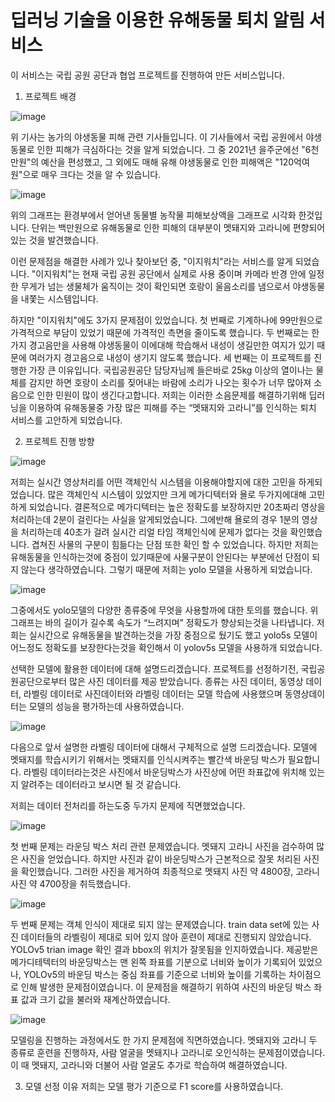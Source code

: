 # **딥러닝 기술을 이용한 유해동물 퇴치 알림  서비스**

이 서비스는 국립 공원 공단과 협업 프로젝트를 진행하여 만든 서비스입니다. 

1. 프로젝트 배경

![image](https://user-images.githubusercontent.com/86611917/175793065-b0c58bc6-4de2-4c05-a2ac-8139d738c12c.png)

위 기사는 농가의 야생동물 피해 관련 기사들입니다. 이 기사들에서 국립 공원에서 야생동물로 인한 피해가 극심하다는 것을 알게 되었습니다. 그 중 2021년 을주군에선 "6천만원"의 예산을 편성했고, 그 외에도 매해 유해 야생동물로 인한 피해액은 "120억여원"으로 매우 크다는 것을 알 수 있습니다.  

![image](https://user-images.githubusercontent.com/86611917/175792831-fd8545de-37ae-4722-bdf6-1c9e994cbd37.png)

위의 그래프는 환경부에서 얻어낸 동물별 농작물 피해보상액을 그래프로 시각화 한것입니다. 단위는 백만원으로 유해동물로 인한 피해의 대부분이 멧돼지와 고라니에 편향되어 있는 것을 발견했습니다.

이런 문제점을 해결한 사례가 있나 찾아보던 중, "이지워치"라는 서비스를 알게 되었습니다. "이지워치"는 현재 국립 공원 공단에서 실제로 사용 중이며 카메라 반경 안에 일정한 무게가 넘는 생물체가 움직이는 것이 확인되면 호랑이 울음소리를 냄으로서 야생동물을 내쫓는 시스템입니다.

하지만 "이지워치"에도 3가지 문제점이 있었습니다.
 첫 번째로 기계하나에 99만원으로 가격적으로 부담이 있었기 때문에 가격적인 측면을 줄이도록 했습니다. 
 두 번째로는 한가지 경고음만을 사용해 야생동물이 이에대해 학습해서 내성이 생길만한 여지가 있기 때문에 여러가지 경고음으로 내성이 생기지 않도록 했습니다. 
 세 번째는 이 프로젝트를 진행한 가장 큰 이유입니다. 국립공원공단 담당자님께 들은바로 25kg 이상의 열이나는 물체를 감지만 하면 호랑이 소리를 짖어내는 바람에 소리가 나오는 횟수가 너무 많아져 소음으로 인한 민원이 많이 생긴다고합니다. 저희는 이러한 소음문제를 해결하기위해 딥러닝을 이용하여 유해동물중 가장 많은 피해를 주는 “멧돼지와 고라니”를 인식하는 퇴치 서비스를 고안하게 되었습니다.
 
 2. 프로젝트 진행 방향
 
 ![image](https://user-images.githubusercontent.com/86611917/175793241-c6217fe1-9244-4ecc-b33c-7fb664d4a689.png)
 
 저희는 실시간 영상처리를 어떤 객체인식 시스템을 이용해야할지에 대한 고민을 하게되었습니다. 많은 객체인식 시스템이 있었지만 크게 메가디텍터와 욜로 두가지에대해 고민하게 되었습니다. 결론적으로 메가디텍터는 높은 정확도를 보장하지만 20초짜리 영상을 처리하는데 2분이 걸린다는 사실을 알게되었습니다. 그에반해 욜로의 경우 1분의 영상을 처리하는데 40초가 걸려 실시간 리얼 타임 객체인식에 문제가 없다는 것을 확인했습니다. 겹쳐진 사물의 구분이 힘듦다는 단점 또한 확인 할 수 있었습니다. 하지만 저희는 유해동물을 인식하는것에 중점이 있기때문에 사물구분이 안된다는 부분에선 단점이 되지 않는다 생각하였습니다. 그렇기 때문에 저희는 yolo 모델을 사용하게 되었습니다. 
 
 ![image](https://user-images.githubusercontent.com/86611917/175793255-ea6cdc62-7410-4255-98a2-90d0c9a198db.png)
 
 그중에서도 yolo모델의 다양한 종류중에 무엇을 사용할까에 대한 토의를 했습니다. 위 그래프는 바의 길이가 길수록 속도가 “느려지며” 정확도가 향상되는것을 나타냅니다. 저희는 실시간으로 유해동물을 발견하는것을 가장 중점으로 뒀기도 했고 yolo5s 모델이 어느정도 정확도를 보장한다는것을 확인해서 이 yolov5s 모델을 사용하개 되었습니다.
 
 선택한 모델에 활용한 데이터에 대해 설명드리겠습니다.
 프로젝트를 선정하기전, 국립공원공단으로부터 많은 사진 데이터를 제공 받았습니다. 종류는 사진 데이터, 동영상 데이터, 라벨링 데이터로 사진데이터와 라벨링 데이터는 모델 학습에 사용했으며 동영상데이터는 모델의 성능을 평가하는데 사용하였습니다. 

![image](https://user-images.githubusercontent.com/86611917/175793445-13ed3f0b-d1e1-42fc-89b5-5292edb7bbf5.png)

다음으로 앞서 설명한 라벨링 데이터에 대해서 구체적으로 설명 드리겠습니다. 모델에 멧돼지를 학습시키기 위해서는 멧돼지를 인식시켜주는 빨간색 바운딩 박스가 필요합니다. 라벨링 데이터라는것은 사진에서 바운딩박스가 사진상에 어떤 좌표값에 위치해 있는지 알려주는 데이터라고 보시면 될 것 같습니다.

저희는 데이터 전처리를 하는도중 두가지 문제에 직면했었습니다.

![image](https://user-images.githubusercontent.com/86611917/175793731-65b8435d-09e8-4f4a-ac05-db0b5f76a1e9.png)

첫 번째 문제는 라운딩 박스 처리 관련 문제였습니다. 멧돼지 고라니 사진을 검수하여 많은 사진을 얻었습니다. 하지만 사진과 같이 바운딩박스가 근본적으로 잘못 처리된 사진을 확인했습니다. 그러한 사진을 제거하여 최종적으로 멧돼지 사진 약 4800장, 고라니 사진 약 4700장을 취득했습니다.

![image](https://user-images.githubusercontent.com/86611917/175793725-c7faf075-ba6d-4c47-be7e-6728c0c80067.png)


두 번째 문제는 객체 인식이 제대로 되지 않는 문제였습니다. train data set에 있는 사진 데이터들의 라벨링이 제대로 되어 있지 않아 훈련이 제대로 진행되지 않았습니다. YOLOv5 trian image 확인 결과 bbox의 위치가 잘못됨을 인지하였습니다. 제공받은 메가디테텍터의 바운딩박스는 맨 왼쪽 좌표를 기분으로 너비와 높이가 기록되어 있었으나, YOLOv5의 바운딩 박스는 중심 좌표를 기준으로 너비와 높이를 기록하는 차이점으로 인해 발생한 문제점이였습니다. 이 문제점을 해결하기 위하여 사진의 바운딩 박스 좌표 값과 크기 값을 불러와 재계산하였습니다. 

![image](https://user-images.githubusercontent.com/86611917/175793666-f949ff9a-efca-4040-b809-69f6a4ede02b.png)

모델링을 진행하는 과정에서도 한 가지 문제점에 직면하였습니다. 멧돼지와 고라니 두 종류로 훈련을 진행하자, 사람 얼굴을 멧돼지나 고라니로 오인식하는 문제점이였습니다. 이 때 멧돼지, 고라니와 더불어 사람 얼굴도 추가로 학습하여 해결하였습니다.

3. 모델 선정 이유
저희는 모델 평가 기준으로 F1 score를 사용하였습니다. 
